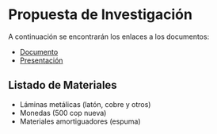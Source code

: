 # Propuesta de Investigación 

A continuación se encontrarán los enlaces a los documentos:
- [Documento](https://es.overleaf.com/read/brbsznrvhrhs)
- [Presentación](https://correouisedu-my.sharepoint.com/:p:/g/personal/angelica2200801_correo_uis_edu_co/ERaymYlKtN5KorzJqJkk2_IBwlvxaSQT8hs54NZjwvoxaw?e=vyT0EV)

## Listado de Materiales
- Láminas metálicas (latón, cobre y otros)
- Monedas (500 cop nueva)
- Materiales amortiguadores (espuma)
